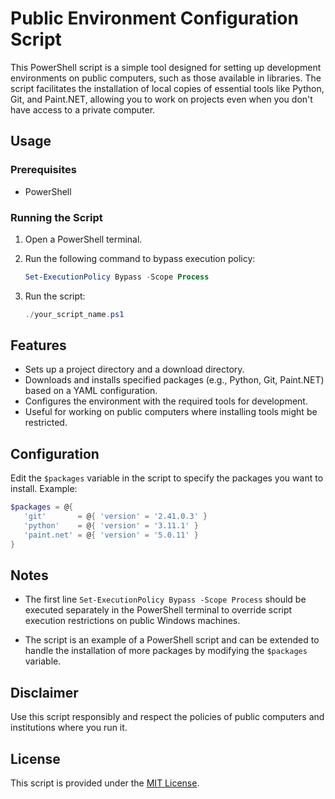 # Public Environment Configuration Script

This PowerShell script is a simple tool designed for setting up development environments on public computers, such as those available in libraries. The script facilitates the installation of local copies of essential tools like Python, Git, and Paint.NET, allowing you to work on projects even when you don't have access to a private computer.

## Usage

### Prerequisites

- PowerShell

### Running the Script

1. Open a PowerShell terminal.
2. Run the following command to bypass execution policy:
   ```powershell
   Set-ExecutionPolicy Bypass -Scope Process
   ```

3. Run the script:
   ```powershell
   ./your_script_name.ps1
   ```

## Features

- Sets up a project directory and a download directory.
- Downloads and installs specified packages (e.g., Python, Git, Paint.NET) based on a YAML configuration.
- Configures the environment with the required tools for development.
- Useful for working on public computers where installing tools might be restricted.

## Configuration

Edit the `$packages` variable in the script to specify the packages you want to install. Example:

 ```powershell
$packages = @{
    'git'       = @{ 'version' = '2.41.0.3' }
    'python'    = @{ 'version' = '3.11.1' }
    'paint.net' = @{ 'version' = '5.0.11' }
}
```

## Notes

- The first line `Set-ExecutionPolicy Bypass -Scope Process` should be executed separately in the PowerShell terminal to override script execution restrictions on public Windows machines.

- The script is an example of a PowerShell script and can be extended to handle the installation of more packages by modifying the `$packages` variable.

## Disclaimer

Use this script responsibly and respect the policies of public computers and institutions where you run it.

## License

This script is provided under the [MIT License](LICENSE).
```

